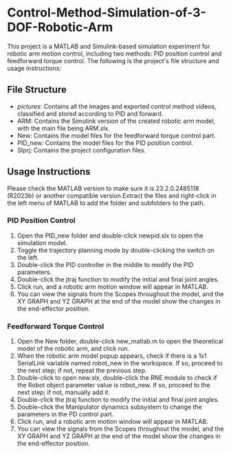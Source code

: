 # Control-Method-Simulation-of-3-DOF-Robotic-Arm
This project is a MATLAB and Simulink-based simulation experiment for robotic arm motion control, including two methods: PID position control and feedforward torque control. The following is the project's file structure and usage instructions:

## File Structure
* _pictures_: Contains all the images and exported control method videos, classified and stored according to PID and forward.
* ARM: Contains the Simulink version of the created robotic arm model, with the main file being ARM.slx.
* New: Contains the model files for the feedforward torque control part.
* PID\_new: Contains the model files for the PID position control.
* Slprj: Contains the project configuration files.

## Usage Instructions
Please check the MATLAB version to make sure it is 23.2.0.2485118 (R2023b) or another compatible version.Extract the files and right-click in the left menu of MATLAB to add the folder and subfolders to the path.

### PID Position Control
1. Open the PID\_new folder and double-click newpid.slx to open the simulation model.
2. Toggle the trajectory planning mode by double-clicking the switch on the left.
3. Double-click the PID controller in the middle to modify the PID parameters.
4. Double-click the jtraj function to modify the initial and final joint angles.
5. Click run, and a robotic arm motion window will appear in MATLAB.
6. You can view the signals from the Scopes throughout the model, and the XY GRAPH and YZ GRAPH at the end of the model show the changes in the end-effector position.

### Feedforward Torque Control
1. Open the New folder, double-click new\_matlab.m to open the theoretical model of the robotic arm, and click run.
2. When the robotic arm model popup appears, check if there is a 1x1 SerialLink variable named robot\_new in the workspace. If so, proceed to the next step; if not, repeat the previous step.
3. Double-click to open new.slx, double-click the RNE module to check if the Robot object parameter value is robot\_new. If so, proceed to the next step; if not, manually add it.
4. Double-click the jtraj function to modify the initial and final joint angles.
5. Double-click the Manipulator dynamics subsystem to change the parameters in the PD control part.
6. Click run, and a robotic arm motion window will appear in MATLAB.
7. You can view the signals from the Scopes throughout the model, and the XY GRAPH and YZ GRAPH at the end of the model show the changes in the end-effector position.
